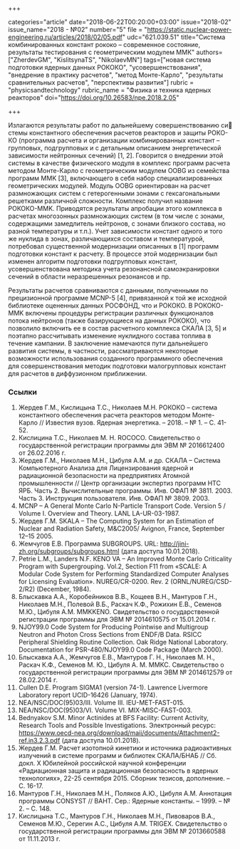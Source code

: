 +++

categories="article"
date="2018-06-22T00:20:00+03:00"
issue="2018-02"
issue_name="2018 - №02"
number="5"
file = "https://static.nuclear-power-engineering.ru/articles/2018/02/05.pdf"
udc="621.039.51"
title="Система комбинированных констант рококо – современное состояние, результаты тестирования с геометрическим модулем ММК"
authors=["ZherdevGM", "KislitsynaTS", "NikolaevMN"]
tags=["новая система подготовки ядерных данных РОКОКО", "усовершенствования", "внедрение в практику расчетов", "метод Монте-Карло", "результаты сравнительных расчетов", "перспективы развития"]
rubric = "physicsandtechnology"
rubric_name = "Физика и техника ядерных реакторов"
doi="https://doi.org/10.26583/npe.2018.2.05"

+++

Излагаются результаты работ по дальнейшему совершенствованию си стемы константного обеспечения расчетов реакторов и защиты РОКО-КО (программа расчета и организации комбинированных констант – групповых, подгрупповых и с детальным описанием энергетической зависимости нейтронных сечений) [1, 2]. Говорится о внедрении этой системы в качестве физического модуля в комплекс программ расчета методом Монте-Карло с геометрическим модулем OOBG из семейства программ MMK [3], включающего в себя набор специализированных геометрических модулей. Модуль OOBG ориентирован на расчет размножающих систем с гетерогенными зонами с гексагональными решетками различной сложности. Комплекс получил название РОКОКО-MMK. Приводятся результаты апробации этого комплекса в расчетах многозонных размножающих систем (в том числе с зонами, содержащими замедлитель нейтронов, с зонами близкого состава, но разной температуры и т.п.). Учет зависимости констант одного и того же нуклида в зонах, различающихся составом и температурой, потребовал существенной модернизации описанных в [1] программ подготовки констант к расчету. В процессе этой модернизации был изменен алгоритм подготовки подгрупповых констант, усовершенствована методика учета резонансной самоэкранировки сечений в области неразрешенных резонансов и пр.

Результаты расчетов сравниваются с данными, полученными по прецизионной программе MCNP-5 [4], привязанной к той же исходной библиотеке оцененных данных РОСФОНД, что и РОКОКО. В РОКОКО-MMK включены процедуры регистрации различных функционалов потока нейтронов (также базирующиеся на данных РОКОКО), что позволило включить ее в состав расчетного комплекса СКАЛА [3, 5] и поэтапно рассчитывать изменение нуклидного состава топлива в течение кампании. В заключение намечаются пути дальнейшего развития системы, в частности, рассматриваются некоторые возможности использования созданного программного обеспечения для совершенствования методик подготовки малогрупповых констант для расчетов в диффузионном приближении.

### Ссылки

1. Жердев Г.М., Кислицына Т.С., Николаев М.Н. РОКОКО – система константного обеспечения расчета реакторов методом Монте-Карло // Известия вузов. Ядерная энергетика. – 2018. – № 1. – С. 41-52.
2. Кислицина Т.С., Николаев М. Н. ROCOCO. Свидетельство о государственной регистрации программы для ЭВМ № 2016612400 от 26.02.2016 г.
3. Жердев Г.М., Николаев М.Н., Цибуля А.М. и др. CКАЛА – Система Компьютерного Анализа для Лицензирования ядерной и радиационной безопасности на предприятиях Атомной промышленности // Центр организации экспертиз программ НТС ЯРБ. Часть 2. Вычислительные программы. Инв. ОФАП № 3811. 2003. Часть 3. Инструкция пользователя. Инв. ОФАП № 3809. 2003.
4. MCNP – A General Monte Carlo N-Particle Transport Code. Version 5 / Volume I. Overview and Theory. LANL LA-UR-03-1987.
5. Жердев Г.М. SKALA – The Computing System for an Estimation of Nuclear and Radiation Safety, M&C2005/ Avignon, France, September 12–15 2005.
6. Жемчугов Е.В. Программа SUBGROUPS. URL: http://jini-zh.org/subgroups/subgroups.html (дата доступа 10.01.2018).
7. Petrie L.M., Landers N.F. КENO VA – An Improved Monte Carlo Criticality Program with Supergrouping. Vol.2, Section F11 from «SCALE: A Modular Code System for Performing Standardized Computer Analyses for Licensing Evaluation». NUREG/CR-0200. Rev. 2 (ORNL/NUREG/CSD-2/R2) (December, 1984).
8. Блыскавка А.А., Коробейников В.В., Кощеев В.Н., Мантуров Г.Н., Николаев М.Н., Полевой В.Б., Раскач К.Ф., Рожихин Е.В., Семенов М.Ю., Цибуля А.М. MMKKENO. Свидетельство о государственной регистрации программы для ЭВМ № 2014610575 от 15.01.2014 г.
9. NJOY99.0 Code System for Producing Pointwise and Multigroup Neutron and Photon Cross Sections from ENDF/B Data. RSICC Peripheral Shielding Routine Collection. Oak Ridge National Laboratory. Documentation for PSR-480/NJOY99.0 Code Package (March 2000).
10. Блыскавка А.А., Жемчугов Е.В., Мантуров Г. Н., Николаев М. Н., Раскач К.Ф., Семенов М. Ю., Цибуля А. М. MMKC. Свидетельство о государственной регистрации программы для ЭВМ № 2014612579 от 28.02.2014 г.
11. Cullen D.E. Program SIGMA1 (version 74-1). Lawrence Livermore Laboratory report UCID-16426 (January, 1974).
12. NEA/NSC/DOC(95)03/III. Volume III. IEU-MET-FAST-015.
13. NEA/NSC/DOC(95)03/VI. Volume VI. MIX-MISC-FAST-003.
14. Bednyakov S.M. Minor Actinides at BFS Facility: Current Activity, Research Tools and Possible Investigations. Электронный ресурс: https://www.oecd-nea.org/download/maii/documents/Attachment2-ref.in3.2.3.pdf (дата доступа 10.01.2018).
15. Жердев Г.М. Расчет изотопной кинетики и источника радиоактивных излучений в системе программ и библиотек СКАЛА/БНАБ // Сб. докл. Х Юбилейной российской научной конференции «Радиационная защита и радиационная безопасность в ядерных технологиях», 22-25 сентября 2015. Сборник тезисов, дополнение. – С. 16-17.
16. Мантуров Г.Н., Николаев М.Н., Поляков А.Ю., Цибуля А.М. Аннотация программы CONSYST // ВАНТ. Сер.: Ядерные константы. – 1999. – № 2. – С. 148.
17. Кислицына Т.С., Мантуров Г.Н., Николаев М.Н., Пивоваров В.А., Семенов М.Ю., Серегин А.С., Цибуля А.М. TRIGEX. Свидетельство о государственной регистрации программы для ЭВМ № 2013660588 от 11.11.2013 г.